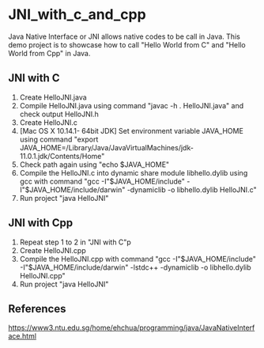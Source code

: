 # JNI_with_c_and_cpp

Java Native Interface or JNI allows native codes to be call in Java.
This demo project is to showcase how to call "Hello World from C" and "Hello World from Cpp" in Java.

## JNI with C

1. Create HelloJNI.java
2. Compile HelloJNI.java using command "javac -h . HelloJNI.java" and check output HelloJNI.h
3. Create HelloJNI.c
4. [Mac OS X 10.14.1- 64bit JDK] Set environment variable JAVA_HOME using command "export JAVA_HOME=/Library/Java/JavaVirtualMachines/jdk-11.0.1.jdk/Contents/Home"
5. Check path again using "echo $JAVA_HOME"
6. Compile the HelloJNI.c into dynamic share module libhello.dylib using gcc with command "gcc -I"$JAVA_HOME/include" -I"$JAVA_HOME/include/darwin" -dynamiclib -o libhello.dylib HelloJNI.c"
7. Run project "java HelloJNI" 

## JNI with Cpp
1. Repeat step 1 to 2 in "JNI with C"p
2. Create HelloJNI.cpp
3. Compile the HelloJNI.cpp with command "gcc -I"$JAVA_HOME/include" -I"$JAVA_HOME/include/darwin" -lstdc++ -dynamiclib -o libhello.dylib HelloJNI.cpp"
4. Run project "java HelloJNI"

## References
https://www3.ntu.edu.sg/home/ehchua/programming/java/JavaNativeInterface.html
